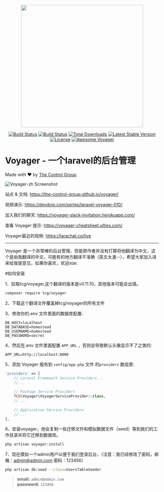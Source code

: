 <p align="center"><a href="https://the-control-group.github.io/voyager/" target="_blank"><img width="400" src="https://s3.amazonaws.com/thecontrolgroup/voyager.png"></a></p>

<p align="center">
<a href="https://travis-ci.org/the-control-group/voyager"><img src="https://travis-ci.org/the-control-group/voyager.svg?branch=master" alt="Build Status"></a>
<a href="https://styleci.io/repos/72069409/shield?style=flat"><img src="https://styleci.io/repos/72069409/shield?style=flat" alt="Build Status"></a>
<a href="https://packagist.org/packages/tcg/voyager"><img src="https://poser.pugx.org/tcg/voyager/downloads.svg?format=flat" alt="Total Downloads"></a>
<a href="https://packagist.org/packages/tcg/voyager"><img src="https://poser.pugx.org/tcg/voyager/v/stable.svg?format=flat" alt="Latest Stable Version"></a>
<a href="https://packagist.org/packages/tcg/voyager"><img src="https://poser.pugx.org/tcg/voyager/license.svg?format=flat" alt="License"></a>
<a href="https://github.com/larapack/awesome-voyager"><img src="https://cdn.rawgit.com/sindresorhus/awesome/d7305f38d29fed78fa85652e3a63e154dd8e8829/media/badge.svg" alt="Awesome Voyager"></a>
</p>

# **V**oyager - 一个laravel的后台管理
Made with ❤️ by [The Control Group](https://www.thecontrolgroup.com)

![Voyager-zh Screenshot](http://xusenlin.com/usr/uploads/2017/05/3411382474.jpg)

站点 & 文档: https://the-control-group.github.io/voyager/

视频演示: https://devdojo.com/series/laravel-voyager-010/

加入我们的聊天: https://voyager-slack-invitation.herokuapp.com/

查看 Voyager 提示: https://voyager-cheatsheet.ulties.com/

Voyager最近的视频: https://larachat.co/live

<hr>
Voyager 是一个非常棒的后台管理，但是原作者并没有打算将他翻译为中文，这个是由我翻译的中文，可能有的地方翻译不准确（英文太渣--），希望大家加入进来给我提意见，如果你喜欢，欢迎star.

#如何安装

1、拉取tcg/voyager,这个翻译的版本是v0.11.10，其他版本可能会出错。
```bash
composer require tcg/voyager
```


2、下载这个翻译文件覆盖掉tcg/voyager的所有文件


3、修改你的.env 文件里面的数据库配置:

```
DB_HOST=localhost
DB_DATABASE=homestead
DB_USERNAME=homestead
DB_PASSWORD=secret
```

4、然后在.env 文件里面配置 `APP_URL` ，否则会导致默认头像显示不了之类的:

```
APP_URL=http://localhost:8000
```

5、添加 Voyager 服务到 `config/app.php` 文件 的`providers` 数组里:

```php
'providers' => [
    // Laravel Framework Service Providers...
    //...
    
    // Package Service Providers
    TCG\Voyager\VoyagerServiceProvider::class,
    // ...
    
    // Application Service Providers
    // ...
],
```

6、安装voyager，他会复制一些迁移文件和模拟数据文件（seed）等到我们的工作目录并将它迁移到数据库。

```bash
php artisan voyager:install
```

7、现在模拟一个admin用户以便于我们登录后台，（注意：我已经修改了密码，邮箱：admin@admin.com 密码：123456）

```bash
php artisan db:seed --class=UsersTableSeeder
```


>**email:** `admin@admin.com`   
>**password:** `123456`

